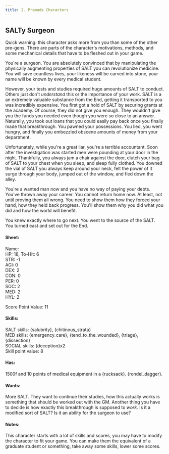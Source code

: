 ```yaml
---
title: 2. Premade Characters
---
```


## SALTy Surgeon

Quick warning: this character asks more from you than some of the other pre-gens. There are parts of the character's motivations, methods, and some mechanical details that have to be fleshed out in your game.

You're a surgeon. You are absolutely convinced that by manipulating the physically augmenting properties of SALT you can revolutionize medicine. You will save countless lives, your likeness will be carved into stone, your name will be known by every medical student.

However, your tests and studies required huge amounts of SALT to conduct. Others just don't *understand* this or the importance of your work. SALT is a an extremely valuable substance from the End, getting it transported to you was incredibly expensive. You first got a hold of SALT by securing grants at the academy. Of course, they did not give you enough. They wouldn't give you the funds you needed even though you were so close to an answer. Naturally, you took out loans that you could easily pay back once you finally made that breakthrough. You pawned your possessions. You lied, you went hungry, and finally you embezzled obscene amounts of money from your department.

Unfortunately, while you're a great liar, you're a terrible accountant. Soon after the investigation was started men were pounding at your door in the night. Thankfully, you always jam a chair against the door, clutch your bag of SALT to your chest when you sleep, and sleep fully clothed. You downed the vial of SALT you always keep around your neck, felt the power of it surge through your body, jumped out of the window, and fled down the alley.

You're a wanted man now and you have no way of paying your debts. You've thrown away your career. You cannot return home now. At least, not until proving them all wrong. You need to show them how they forced your hand, how they held back progress. You'll show them why you did what you did and how the world will benefit.

You knew exactly where to go next. You went to the source of the SALT. You turned east and set out for the End.

#### Sheet:

Name:  
HP: 18, To-Hit: 6  
STR: -1  
AGI: 0  
DEX: 2  
CON: 0  
PER: 0  
SOC: 2  
MED: 2  
HYL: 2  

Score Point Value: 11

#### Skills:

SALT skills: {salubrity}, {chitinous_strata}  
MED skills: {emergency_care}, {tend_to_the_wounded}, {triage}, {dissection}  
SOCIAL skills: {deception}x2  
Skill point value: 8

#### Has:

1500f and 10 points of medical equipment in a {rucksack}. {rondel_dagger}.

#### Wants:

More SALT. They want to continue their studies, how this actually works is something that should be worked out with the GM. Another thing you have to decide is how exactly this breakthrough is supposed to *work*. Is it a modified sort of SALT? Is it an ability for the surgeon to use?

#### Notes:

This character starts with a lot of skills and scores, you may have to modify the character to fit your game. You can make them the equivalent of a graduate student or something, take away some skills, lower some scores.
